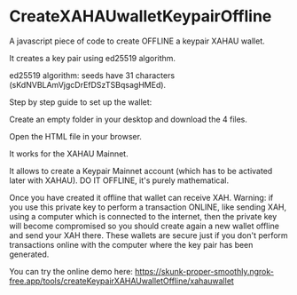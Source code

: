 # CreateXAHAUwalletKeypairOffline

A javascript piece of code to create OFFLINE a keypair XAHAU wallet.

It creates a key pair using ed25519 algorithm.

ed25519 algorithm: seeds have 31 characters (sKdNVBLAmVjgcDrEfDSzTSBqsagHMEd).

Step by step guide to set up the wallet:

Create an empty folder in your desktop and download the 4 files.

Open the HTML file in your browser.

It works for the XAHAU Mainnet.

It allows to create a Keypair Mainnet account (which has to be activated later with XAHAU). DO IT OFFLINE, it's purely mathematical.

Once you have created it offline that wallet can receive XAH. Warning: if you use this private key to perform a transaction ONLINE, like sending XAH, using a computer which is connected to the internet, then the private key will become compromised so you should create again a new wallet offline and send your XAH there. These wallets are secure just if you don't perform transactions online with the computer where the key pair has been generated.

You can try the online demo here: https://skunk-proper-smoothly.ngrok-free.app/tools/createKeypairXAHAUwalletOffline/xahauwallet
